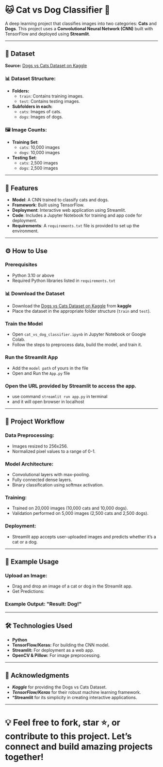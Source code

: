 # 🐱 Cat vs Dog Classifier 🐶

A deep learning project that classifies images into two categories: **Cats** and **Dogs**. This project uses a **Convolutional Neural Network (CNN)** built with TensorFlow and deployed using **Streamlit**.

---

## 📂 Dataset

**Source:** [Dogs vs Cats Dataset on Kaggle](https://www.kaggle.com/datasets/salader/dogs-vs-cats/data)

### 📊 Dataset Structure:
- **Folders:**
  - `train`: Contains training images.
  - `test`: Contains testing images.
- **Subfolders in each:**
  - `cats`: Images of cats.
  - `dogs`: Images of dogs.

### 🖼️ Image Counts:
- **Training Set**:
  - `cats`: 10,000 images
  - `dogs`: 10,000 images
- **Testing Set**:
  - `cats`: 2,500 images
  - `dogs`: 2,500 images

---

## 🚀 Features

- **Model**: A CNN trained to classify cats and dogs.
- **Framework**: Built using TensorFlow.
- **Deployment**: Interactive web application using Streamlit.
- **Code**: Includes a Jupyter Notebook for training and app code for deployment.
- **Requirements**: A `requirements.txt` file is provided to set up the environment.

---

## ⚙️ How to Use

### Prerequisites
- Python 3.10 or above
- Required Python libraries listed in `requirements.txt`

### 📊 Download the Dataset
- Download the [Dogs vs Cats Dataset on Kaggle](https://www.kaggle.com/datasets/salader/dogs-vs-cats/data) from **kaggle**
- Place the dataset in the appropriate folder structure (`train` and `test`).

### Train the Model
- Open `cat_vs_dog_classifier.ipynb` in Jupyter Notebook or Google Colab.
- Follow the steps to preprocess data, build the model, and train it.

### Run the Streamlit App
- Add the `model path` of yours in the file
- Open and Run the `App.py` file

### Open the URL provided by Streamlit to access the app.
-  use command `streamlit run app.py` in terminal
-  and it will open browser in localhost


---

## 📝 Project Workflow 


### Data Preprocessing:
- Images resized to 256x256.
- Normalized pixel values to a range of 0-1.

### Model Architecture:
- Convolutional layers with max-pooling.
- Fully connected dense layers.
- Binary classification using softmax activation.

### Training:
- Trained on 20,000 images (10,000 cats and 10,000 dogs).
- Validation performed on 5,000 images (2,500 cats and 2,500 dogs).

### Deployment:
- Streamlit app accepts user-uploaded images and predicts whether it’s a cat or a dog.

---

## 🌟 Example Usage

### Upload an Image:
- Drag and drop an image of a cat or dog in the Streamlit app.
- Get Predictions:

### Example Output: "Result: Dog!"

---

## 🛠️ Technologies Used

- **Python**
- **TensorFlow/Keras:** For building the CNN model.
- **Streamlit:** For deployment as a web app.
- **OpenCV & Pillow:** For image preprocessing.

---

## 🙏 Acknowledgments

- ***Kaggle*** for providing the Dogs vs Cats Dataset.
- ***TensorFlow/Keras*** for their robust machine learning framework.
- ***Streamlit** for its simplicity in creating interactive applications.

---

# 💡 Feel free to fork, star ⭐, or contribute to this project. Let’s connect and build amazing projects together!
